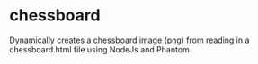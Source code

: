 # chessboard
Dynamically creates a chessboard image (png) from reading in a chessboard.html file using NodeJs and Phantom
